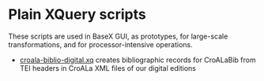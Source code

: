 # Plain XQuery scripts

These scripts are used in BaseX GUI, as prototypes, for large-scale transformations, and for processor-intensive operations.

* [croala-biblio-digital.xq](croala-biblio-digital.xq) creates bibliographic records for CroALaBib from TEI headers in CroALa XML files of our digital editions
